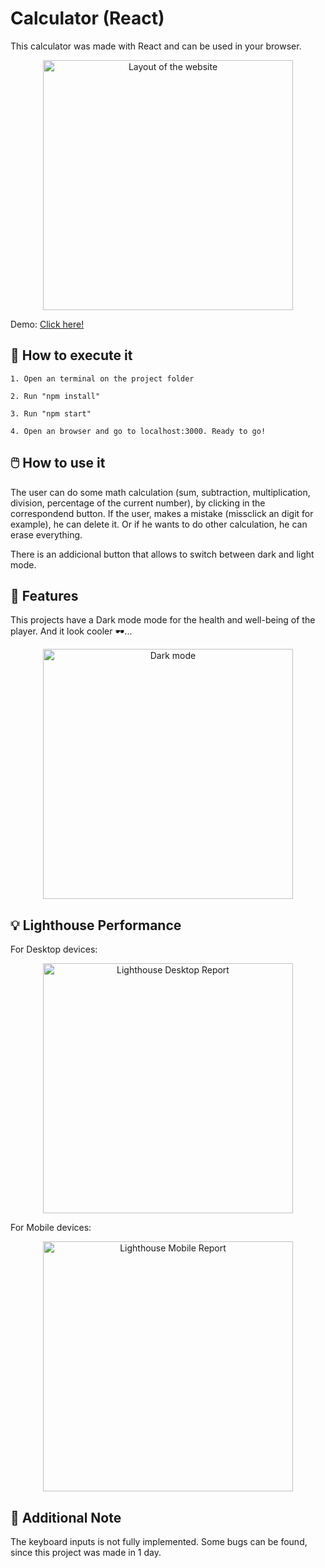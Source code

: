 # Calculator (React)

This calculator was made with React and can be used in your browser.

<p align="center"><img src="https://i.imgur.com/Iz2VCUi.gif" width="400" height="400" alt="Layout of the website"></p>

Demo: [Click here!](https://framalh0.github.io/calculator-react/)

## 🚀 How to execute it
```
1. Open an terminal on the project folder

2. Run "npm install"

3. Run "npm start"

4. Open an browser and go to localhost:3000. Ready to go!
```

## 🖱️ How to use it

The user can do some math calculation (sum, subtraction, multiplication, division, percentage of the current number), by clicking in the correspondend button.
If the user, makes a mistake (missclick an digit for example), he can delete it. 
Or if he wants to do other calculation, he can erase everything.

There is an addicional button that allows to switch between dark and light mode.

## 📕 Features

This projects have a Dark mode mode for the health and well-being of the player. And it look cooler 🕶️...

<p align="center"><img src="https://i.imgur.com/3Agqrcz.gif" width="400" height="400" alt="Dark mode"></p>

## 💡 Lighthouse Performance

For Desktop devices:
<p align="center"><img src="https://i.imgur.com/THy971x.png" width="400" alt="Lighthouse Desktop Report"></p>

For Mobile devices:
<p align="center"><img src="https://i.imgur.com/x79b9EV.png" width="400" alt="Lighthouse Mobile Report"></p>


## 📝 Additional Note

The keyboard inputs is not fully implemented.
Some bugs can be found, since this project was made in 1 day.
